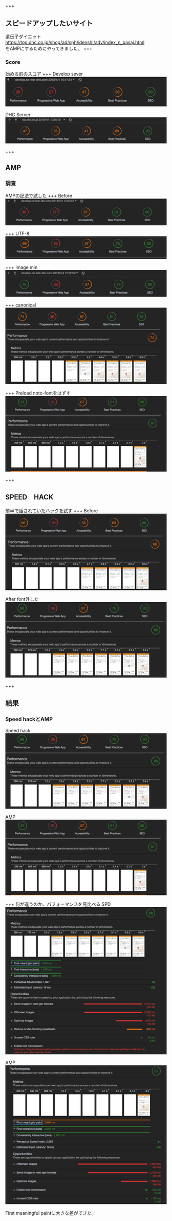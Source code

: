 #

+++
## スピードアップしたいサイト
遺伝子ダイエット  
https://top.dhc.co.jp/shop/ad/sph/idenshi/adv/index_n_basaj.html  
をAMPにするためにやってきました。
+++
### Score
始める前のスコア
+++
Develop sever
![speed hack](assets/images/idenshi_dev_LH_before.png)

DHC Server
![speed hack](assets/images/idenshi_dhc_LH_before.png)


<!-- section -->
+++
## AMP
### 調査
AMPの記法で試した
+++
Before
![speed hack](assets/images/idenshi_dev_LH_after.png)

+++
UTF-8
![speed hack](assets/images/idenshi_dev_LH_UTF-8.png)

+++
Image min
![speed hack](assets/images/idenshi_dev_LH_imagemin.png)

+++
canonical
![speed hack](assets/images/before.png)

+++
Preload
noto-fontをはずす
![speed hack](assets/images/amp_after.png)

+++
## SPEED　HACK
前半で話されていたハックを試す
+++
Before
![speed hack](assets/images/spd_normal.png)

After
font外した
![speed hack](assets/images/spd_after2.png)



<!-- section -->
+++
## 結果
### Speed hackとAMP
Speed hack
![speed hack](assets/images/spd_after2.png)

AMP
![speed hack](assets/images/amp_after.png)

<!-- section -->
+++
何が違うのか、パフォーマンスを見比べる
SPD
![speed hack](assets/images/spd_performance.png)

AMP
![speed hack](assets/images/amp_performance.png)

First meaningful paintに大きな差ができた。
